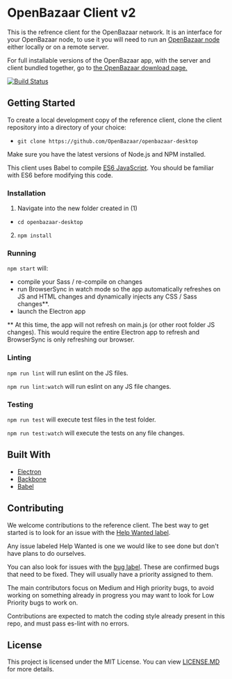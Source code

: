# OpenBazaar Client v2

This is the refrence client for the OpenBazaar network. It is an interface for your OpenBazaar node, to use it you will need to run an [OpenBazaar node](https://github.com/OpenBazaar/openbazaar-go) either locally or on a remote server.

For full installable versions of the OpenBazaar app, with the server and client bundled together, go to [the OpenBazaar download page.](https://www.openbazaar.org/download/)

[![Build Status](https://travis-ci.org/OpenBazaar/openbazaar-desktop.svg)](https://travis-ci.org/OpenBazaar/openbazaar-desktop)

## Getting Started

To create a local development copy of the reference client, clone the client repository into a directory of your choice:
- `git clone https://github.com/OpenBazaar/openbazaar-desktop`

Make sure you have the latest versions of Node.js and NPM installed.

This client uses Babel to compile [ES6 JavaScript](https://github.com/lukehoban/es6features). You should be familiar with ES6 before modifying this code.

### Installation

1. Navigate into the new folder created in (1)
  - `cd openbazaar-desktop`
2. `npm install`

### Running

`npm start` will:
- compile your Sass / re-compile on changes
- run BrowserSync in watch mode so the app automatically refreshes on JS and HTML changes and dynamically injects any CSS / Sass changes**.
- launch the Electron app

** At this time, the app will not refresh on main.js (or other root folder JS changes). This would require the entire Electron app to refresh and BrowserSync is only refreshing our browser.

### Linting

`npm run lint` will run eslint on the JS files.

`npm run lint:watch` will run eslint on any JS file changes.

### Testing

`npm run test` will execute test files in the test folder.

`npm run test:watch` will execute the tests on any file changes.


## Built With

* [Electron](https://electron.atom.io/)
* [Backbone](http://backbonejs.org/)
* [Babel](https://babeljs.io/)

## Contributing

We welcome contributions to the reference client. The best way to get started is to look for an issue with the [Help Wanted label](https://github.com/OpenBazaar/openbazaar-desktop/labels/help%20wanted).

Any issue labeled Help Wanted is one we would like to see done but don't have plans to do ourselves.

You can also look for issues with the [bug label](https://github.com/OpenBazaar/openbazaar-desktop/labels/bug). These are confirmed bugs that need to be fixed. They will usually have a priority assigned to them.

The main contributors focus on Medium and High priority bugs, to avoid working on something already in progress you may want to look for Low Priority bugs to work on.

Contributions are expected to match the coding style already present in this repo, and must pass es-lint with no errors.

## License
This project is licensed under the MIT License. You can view [LICENSE.MD](https://github.com/OpenBazaar/openbazaar-desktop/blob/master/LICENSE) for more details.

